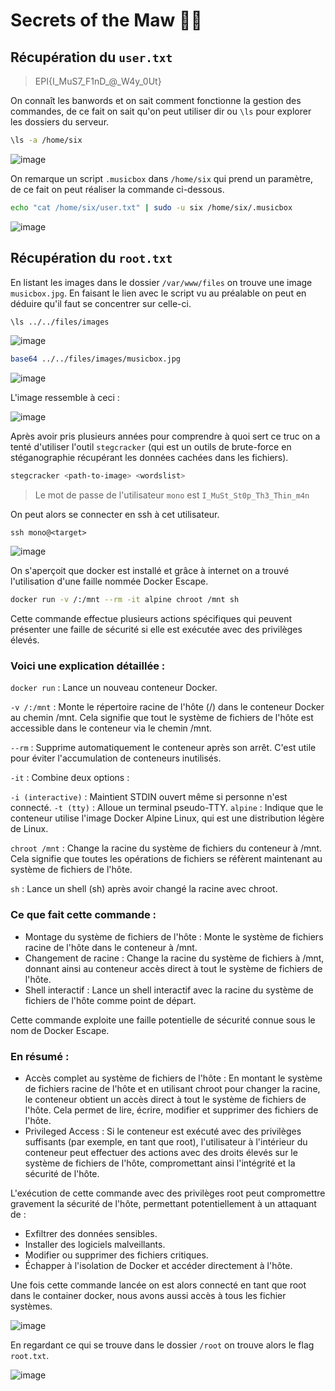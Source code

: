 # Secrets of the Maw 🔳🔳

## Récupération du `user.txt`

> EPI{I_MuS7_F1nD_@_W4y_0Ut}

On connaît les banwords et on sait comment fonctionne la gestion des commandes, de ce fait on sait qu'on peut utiliser dir ou `\ls` pour explorer les dossiers du serveur.

```bash
\ls -a /home/six
```

![image](https://github.com/EpitechMscProPromo2026/T-SEC-600-STG_11/assets/91117127/49a3f1f5-936b-440a-bd3e-ab851e7721ee)

On remarque un script `.musicbox` dans `/home/six` qui prend un paramètre, de ce fait on peut réaliser la commande ci-dessous.

```bash
echo "cat /home/six/user.txt" | sudo -u six /home/six/.musicbox
````

![image](https://github.com/EpitechMscProPromo2026/T-SEC-600-STG_11/assets/91117127/fe4f76f5-c88e-40df-8a39-0f6dbe948f43)

## Récupération du `root.txt`

En listant les images dans le dossier `/var/www/files` on trouve une image `musicbox.jpg`. En faisant le lien avec le script vu au préalable on peut en déduire qu'il faut se concentrer sur celle-ci.

```bash
\ls ../../files/images
```

![image](https://github.com/EpitechMscProPromo2026/T-SEC-600-STG_11/assets/91117127/ec2b5f5c-4aa6-45df-b065-e9a87f8fad0a)

```bash
base64 ../../files/images/musicbox.jpg
```

![image](https://github.com/EpitechMscProPromo2026/T-SEC-600-STG_11/assets/91117127/70654780-28a7-499c-87a2-dcdd06f67ac7)

L'image ressemble à ceci :

![image](https://github.com/EpitechMscProPromo2026/T-SEC-600-STG_11/assets/91117127/67cabac3-24f2-418a-955b-c8ca4a882781)

Après avoir pris plusieurs années pour comprendre à quoi sert ce truc on a tenté d'utiliser l'outil `stegcracker` (qui est un outils de brute-force en stéganographie récupérant les données cachées dans les fichiers).

```bash
stegcracker <path-to-image> <wordslist>
```

> Le mot de passe de l'utilisateur `mono` est `I_MuSt_St0p_Th3_Thin_m4n`

On peut alors se connecter en ssh à cet utilisateur.

```
ssh mono@<target>
```

![image](https://github.com/EpitechMscProPromo2026/T-SEC-600-STG_11/assets/91117127/c0652da5-8294-466e-8e20-cc01766afb1d)

On s'aperçoit que docker est installé et grâce à internet on a trouvé l'utilisation d'une faille nommée Docker Escape.

```bash
docker run -v /:/mnt --rm -it alpine chroot /mnt sh
```

Cette commande effectue plusieurs actions spécifiques qui peuvent présenter une faille de sécurité si elle est exécutée avec des privilèges élevés. 

### Voici une explication détaillée :

`docker run` : Lance un nouveau conteneur Docker.

`-v /:/mnt` : Monte le répertoire racine de l'hôte (/) dans le conteneur Docker au chemin /mnt. Cela signifie que tout le système de fichiers de l'hôte est accessible dans le conteneur via le chemin /mnt.

`--rm` : Supprime automatiquement le conteneur après son arrêt. C'est utile pour éviter l'accumulation de conteneurs inutilisés.

`-it` : Combine deux options :

`-i (interactive)` : Maintient STDIN ouvert même si personne n'est connecté.
`-t (tty)` : Alloue un terminal pseudo-TTY.
`alpine` : Indique que le conteneur utilise l'image Docker Alpine Linux, qui est une distribution légère de Linux.

`chroot /mnt` : Change la racine du système de fichiers du conteneur à /mnt. Cela signifie que toutes les opérations de fichiers se réfèrent maintenant au système de fichiers de l'hôte.

`sh` : Lance un shell (sh) après avoir changé la racine avec chroot.

### Ce que fait cette commande :

- Montage du système de fichiers de l'hôte : Monte le système de fichiers racine de l'hôte dans le conteneur à /mnt.
- Changement de racine : Change la racine du système de fichiers à /mnt, donnant ainsi au conteneur accès direct à tout le système de fichiers de l'hôte.
- Shell interactif : Lance un shell interactif avec la racine du système de fichiers de l'hôte comme point de départ.

Cette commande exploite une faille potentielle de sécurité connue sous le nom de Docker Escape. 

### En résumé :

- Accès complet au système de fichiers de l'hôte : En montant le système de fichiers racine de l'hôte et en utilisant chroot pour changer la racine, le conteneur obtient un accès direct à tout le système de fichiers de l'hôte. Cela permet de lire, écrire, modifier et supprimer des fichiers de l'hôte.
- Privileged Access : Si le conteneur est exécuté avec des privilèges suffisants (par exemple, en tant que root), l'utilisateur à l'intérieur du conteneur peut effectuer des actions avec des droits élevés sur le système de fichiers de l'hôte, compromettant ainsi l'intégrité et la sécurité de l'hôte.

L'exécution de cette commande avec des privilèges root peut compromettre gravement la sécurité de l'hôte, permettant potentiellement à un attaquant de :

- Exfiltrer des données sensibles.
- Installer des logiciels malveillants.
- Modifier ou supprimer des fichiers critiques.
- Échapper à l'isolation de Docker et accéder directement à l'hôte.

Une fois cette commande lancée on est alors connecté en tant que root dans le container docker, nous avons aussi accès à tous les fichier systèmes.

![image](https://github.com/EpitechMscProPromo2026/T-SEC-600-STG_11/assets/91117127/5ac9ba85-c4ce-488f-a85a-2d0589af3798)

En regardant ce qui se trouve dans le dossier `/root` on trouve alors le flag `root.txt`.

![image](https://github.com/EpitechMscProPromo2026/T-SEC-600-STG_11/assets/91117127/a9e956f0-0ecd-4842-b9c0-db4ee73a5953)
